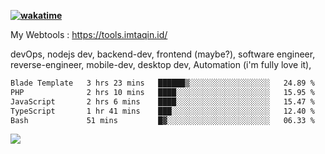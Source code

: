**[![wakatime](https://wakatime.com/badge/user/87646243-158a-4241-a3cb-668e1fa2dbb8.svg)](https://wakatime.com/@87646243-158a-4241-a3cb-668e1fa2dbb8?style=plastic)**


My Webtools : https://tools.imtaqin.id/


devOps, nodejs dev, backend-dev, frontend (maybe?), software engineer, reverse-engineer, mobile-dev, desktop dev, Automation (i'm fully love it), 

<!--START_SECTION:waka-->

```txt
Blade Template   3 hrs 23 mins   ██████▒░░░░░░░░░░░░░░░░░░   24.89 %
PHP              2 hrs 10 mins   ████░░░░░░░░░░░░░░░░░░░░░   15.95 %
JavaScript       2 hrs 6 mins    ████░░░░░░░░░░░░░░░░░░░░░   15.47 %
TypeScript       1 hr 41 mins    ███░░░░░░░░░░░░░░░░░░░░░░   12.40 %
Bash             51 mins         █▓░░░░░░░░░░░░░░░░░░░░░░░   06.33 %
```

<!--END_SECTION:waka-->

<img src="https://github-readme-activity-graph-fjqz177.vercel.app/graph?username=fdciabdul&theme=github-dark"/>
